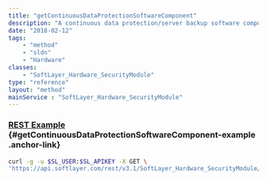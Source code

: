 ```yaml
---
title: "getContinuousDataProtectionSoftwareComponent"
description: "A continuous data protection/server backup software component object."
date: "2018-02-12"
tags:
    - "method"
    - "sldn"
    - "Hardware"
classes:
    - "SoftLayer_Hardware_SecurityModule"
type: "reference"
layout: "method"
mainService : "SoftLayer_Hardware_SecurityModule"
---
```


### [REST Example](#getContinuousDataProtectionSoftwareComponent-example) <a href="/article/rest/"><i class="fas fa-question"></i></a> {#getContinuousDataProtectionSoftwareComponent-example .anchor-link} 
```bash
curl -g -u $SL_USER:$SL_APIKEY -X GET \
'https://api.softlayer.com/rest/v3.1/SoftLayer_Hardware_SecurityModule/{SoftLayer_Hardware_SecurityModuleID}/getContinuousDataProtectionSoftwareComponent'
```
